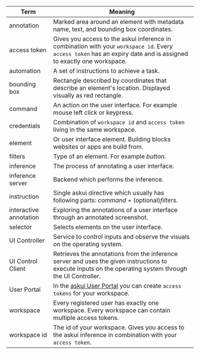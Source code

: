 | Term                   | Meaning     |
| ---------------------- | ----------- |
| annotation             | Marked area around an element with metadata name, text, and bounding box coordinates. |
| access token           | Gives you access to the askui inference in combination with your `workspace id`. Every `access token` has an expiry date and is assigned to exactly one workspace.  |
| automation             | A set of instructions to achieve a task. |
| bounding box           | Rectangle described by coordinates that describe an element's location. Displayed visually as red rectangle. |
| command                | An action on the user interface. For example mouse left click or keypress. |
| credentials            | Combination of `workspace id` and `access token` living in the same workspace. |
| element                | Or user interface element. Building blocks websites or apps are build from. |
| filters                | Type of an element. For example _button_. |
| inference              | The process of annotating a user interface. |
| inference server       | Backend which performs the inference. |
| instruction            | Single askui directive which usually has following parts: _command_ + (optional)_filters_.|
| interactive annotation | Exploring the annotations of a user interface through an annotated screenshot. |
| selector               | Selects elements on the user interface. |
| UI Controller          | Service to control inputs and observe the visuals on the operating system. |
| UI Control Client      | Retrieves the annotations from the inference server and uses the given instructions to execute inputs on the operating system through the UI Controller. |
| User Portal            | In the [askui User Portal](https://app.v2.askui.com/) you can create `access tokens` for your workspace. |
| workspace              | Every registered user has exactly one workspace. Every workspace can contain multiple access tokens. |
| workspace id           | The id of your workspace. Gives you access to the askui inference in combination with your `access token`. |